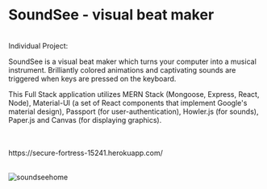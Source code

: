 
# SoundSee - visual beat maker
<br>
Individual Project:
<br>

SoundSee is a visual beat maker which turns your computer into a musical instrument. 
Brilliantly colored animations and captivating sounds are triggered when keys are pressed on the keyboard.

This Full Stack application utilizes MERN Stack (Mongoose, Express, React, Node), Material-UI (a set of React components that implement Google's material design), Passport (for user-authentication), Howler.js (for sounds), Paper.js and Canvas (for displaying graphics).

<br>
<br>
https://secure-fortress-15241.herokuapp.com/

<br>
<br>

![soundseehome](https://user-images.githubusercontent.com/25890329/32032530-b69344ee-b9d5-11e7-97a8-5a65b633d879.gif)

